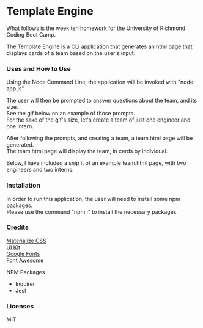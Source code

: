 # Template Engine  
What follows is the week ten homework for the University of Richmond Coding Boot Camp.  

The Template Engine is a CLI application that generates an html page that displays
cards of a team based on the user's input.  

### Uses and How to Use  
Using the Node Command Line, the application will be invoked with "node app.js"  

The user will then be prompted to answer questions about the team, and its size.  
See the gif below on an example of those prompts.  
For the sake of the gif's size, let's create a team of just one engineer and one intern.  



After following the prompts, and creating a team, a team.html page will be generated.  
The team.html page will display the team, in cards by individual.  

Below, I have included a snip it of an example team.html page, with two engineers and two interns.  



### Installation  
In order to run this application, the user will need to install some npm packages.  
Please use the command "npm i" to install the necessary packages.  

### Credits  
[Materialize CSS](https://materializecss.com/)  
[UI Kit](https://getuikit.com/)  
[Google Fonts](https://fonts.google.com/)  
[Font Awesome](https://fontawesome.com/)  

NPM Packages  
* Inquirer  
* Jest  

### Licenses  
MIT
